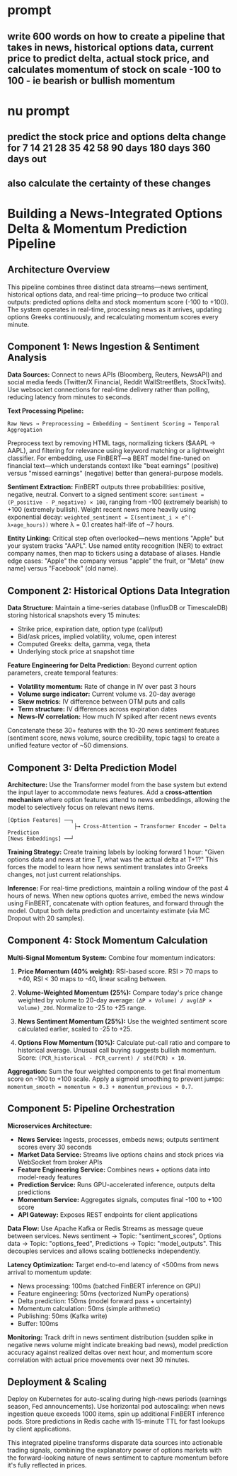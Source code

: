 # prompt

## write 600 words on how to create a pipeline that takes in news, historical options data, current price to predict  delta, actual stock price, and calculates momentum of stock on scale  -100 to 100 - ie bearish or bullish momentum 

# nu prompt

## predict the stock price and options delta change for 7 14 21 28 35 42 58 90 days 180 days 360 days out

## also calculate the certainty of these changes

# Building a News-Integrated Options Delta & Momentum Prediction Pipeline

## Architecture Overview

This pipeline combines three distinct data streams—news sentiment, historical options data, and real-time pricing—to produce two critical outputs: predicted options delta and stock momentum score (-100 to +100). The system operates in real-time, processing news as it arrives, updating options Greeks continuously, and recalculating momentum scores every minute.

## Component 1: News Ingestion & Sentiment Analysis

**Data Sources:** Connect to news APIs (Bloomberg, Reuters, NewsAPI) and social media feeds (Twitter/X Financial, Reddit WallStreetBets, StockTwits). Use websocket connections for real-time delivery rather than polling, reducing latency from minutes to seconds.

**Text Processing Pipeline:**
```
Raw News → Preprocessing → Embedding → Sentiment Scoring → Temporal Aggregation
```

Preprocess text by removing HTML tags, normalizing tickers ($AAPL → AAPL), and filtering for relevance using keyword matching or a lightweight classifier. For embedding, use FinBERT—a BERT model fine-tuned on financial text—which understands context like "beat earnings" (positive) versus "missed earnings" (negative) better than general-purpose models.

**Sentiment Extraction:** FinBERT outputs three probabilities: positive, negative, neutral. Convert to a signed sentiment score: `sentiment = (P_positive - P_negative) × 100`, ranging from -100 (extremely bearish) to +100 (extremely bullish). Weight recent news more heavily using exponential decay: `weighted_sentiment = Σ(sentiment_i × e^(-λ×age_hours))` where λ = 0.1 creates half-life of ~7 hours.

**Entity Linking:** Critical step often overlooked—news mentions "Apple" but your system tracks "AAPL". Use named entity recognition (NER) to extract company names, then map to tickers using a database of aliases. Handle edge cases: "Apple" the company versus "apple" the fruit, or "Meta" (new name) versus "Facebook" (old name).

## Component 2: Historical Options Data Integration

**Data Structure:** Maintain a time-series database (InfluxDB or TimescaleDB) storing historical snapshots every 15 minutes:
- Strike price, expiration date, option type (call/put)
- Bid/ask prices, implied volatility, volume, open interest
- Computed Greeks: delta, gamma, vega, theta
- Underlying stock price at snapshot time

**Feature Engineering for Delta Prediction:** Beyond current option parameters, create temporal features:
- **Volatility momentum:** Rate of change in IV over past 3 hours
- **Volume surge indicator:** Current volume vs. 20-day average
- **Skew metrics:** IV difference between OTM puts and calls
- **Term structure:** IV differences across expiration dates
- **News-IV correlation:** How much IV spiked after recent news events

Concatenate these 30+ features with the 10-20 news sentiment features (sentiment score, news volume, source credibility, topic tags) to create a unified feature vector of ~50 dimensions.

## Component 3: Delta Prediction Model

**Architecture:** Use the Transformer model from the base system but extend the input layer to accommodate news features. Add a **cross-attention mechanism** where option features attend to news embeddings, allowing the model to selectively focus on relevant news items.

```
[Option Features] ──┐
                     ├→ Cross-Attention → Transformer Encoder → Delta Prediction
[News Embeddings] ──┘
```

**Training Strategy:** Create training labels by looking forward 1 hour: "Given options data and news at time T, what was the actual delta at T+1?" This forces the model to learn how news sentiment translates into Greeks changes, not just current relationships.

**Inference:** For real-time predictions, maintain a rolling window of the past 4 hours of news. When new options quotes arrive, embed the news window using FinBERT, concatenate with option features, and forward through the model. Output both delta prediction and uncertainty estimate (via MC Dropout with 20 samples).

## Component 4: Stock Momentum Calculation

**Multi-Signal Momentum System:** Combine four momentum indicators:

1. **Price Momentum (40% weight):** RSI-based score. RSI > 70 maps to +40, RSI < 30 maps to -40, linear scaling between.

2. **Volume-Weighted Momentum (25%):** Compare today's price change weighted by volume to 20-day average: `(ΔP × Volume) / avg(ΔP × Volume)_20d`. Normalize to -25 to +25 range.

3. **News Sentiment Momentum (25%):** Use the weighted sentiment score calculated earlier, scaled to -25 to +25.

4. **Options Flow Momentum (10%):** Calculate put-call ratio and compare to historical average. Unusual call buying suggests bullish momentum. Score: `(PCR_historical - PCR_current) / std(PCR) × 10`.

**Aggregation:** Sum the four weighted components to get final momentum score on -100 to +100 scale. Apply a sigmoid smoothing to prevent jumps: `momentum_smooth = momentum × 0.3 + momentum_previous × 0.7`.

## Component 5: Pipeline Orchestration

**Microservices Architecture:**
- **News Service:** Ingests, processes, embeds news; outputs sentiment scores every 30 seconds
- **Market Data Service:** Streams live options chains and stock prices via WebSocket from broker APIs
- **Feature Engineering Service:** Combines news + options data into model-ready features
- **Prediction Service:** Runs GPU-accelerated inference, outputs delta predictions
- **Momentum Service:** Aggregates signals, computes final -100 to +100 score
- **API Gateway:** Exposes REST endpoints for client applications

**Data Flow:** Use Apache Kafka or Redis Streams as message queue between services. News sentiment → Topic: "sentiment_scores", Options data → Topic: "options_feed", Predictions → Topic: "model_outputs". This decouples services and allows scaling bottlenecks independently.

**Latency Optimization:** Target end-to-end latency of <500ms from news arrival to momentum update:
- News processing: 100ms (batched FinBERT inference on GPU)
- Feature engineering: 50ms (vectorized NumPy operations)
- Delta prediction: 150ms (model forward pass + uncertainty)
- Momentum calculation: 50ms (simple arithmetic)
- Publishing: 50ms (Kafka write)
- Buffer: 100ms

**Monitoring:** Track drift in news sentiment distribution (sudden spike in negative news volume might indicate breaking bad news), model prediction accuracy against realized deltas over next hour, and momentum score correlation with actual price movements over next 30 minutes.

## Deployment & Scaling

Deploy on Kubernetes for auto-scaling during high-news periods (earnings season, Fed announcements). Use horizontal pod autoscaling: when news ingestion queue exceeds 1000 items, spin up additional FinBERT inference pods. Store predictions in Redis cache with 15-minute TTL for fast lookups by client applications.

This integrated pipeline transforms disparate data sources into actionable trading signals, combining the explanatory power of options markets with the forward-looking nature of news sentiment to capture momentum before it's fully reflected in prices.